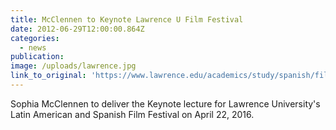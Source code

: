 ```yaml
---
title: McClennen to Keynote Lawrence U Film Festival
date: 2012-06-29T12:00:00.864Z
categories: 
  - news
publication:
image: /uploads/lawrence.jpg
link_to_original: 'https://www.lawrence.edu/academics/study/spanish/film_festival'
---
```



Sophia McClennen to deliver the Keynote lecture for Lawrence University's Latin American and Spanish Film Festival on April 22, 2016.